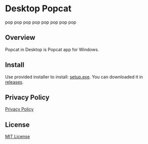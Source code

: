 # Desktop Popcat
pop pop pop pop pop pop pop pop

## Overview
Popcat in Desktop is Popcat app for Windows.

## Install

Use provided installer to install: [setup.exe](setup.exe). You can downloaded it in [releases](https://github.com/miniprime1/popcat/releases/tag/1.0.0).

## Privacy Policy

[Privacy Policy](privacy-policy.md)

## License
[MIT License](license.txt)
